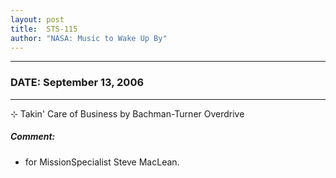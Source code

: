 ```yaml
---
layout: post
title:  STS-115
author: "NASA: Music to Wake Up By"
---
```


----
### DATE: September 13, 2006
----
⊹ Takin' Care of Business by Bachman-Turner Overdrive

##### Comment:
* for MissionSpecialist Steve MacLean.
